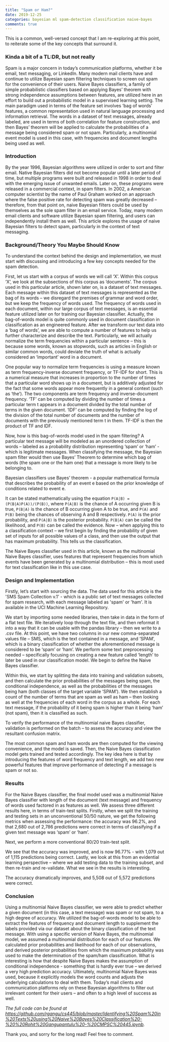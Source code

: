 ```yaml
---
title: "Spam or Ham?"
date: 2019-12-25
categories: bayesian ml spam-detection classification naive-bayes
comments: true
---
```


This is a common, well-versed concept that I am re-exploring at this point, to reiterate some of the key concepts that surround it. 

### Kinda a bit of a TL:DR, but not really

 Spam is a major concern in today’s communication platforms, whether it be email, text messaging, or LinkedIn. Many modern mail clients have and continue to utilize Bayesian spam filtering techniques to screen out spam for the convenience of their users. Naive Bayes classifiers, a family of simple probabilistic classifiers based on applying Bayes’ theorem with strong independence assumptions between features, are utilized here in an effort to build out a probabilistic model in a supervised learning setting. The main paradigm used in terms of the feature set involves ‘bag of words’ features, a common representation used in natural language processing and information retrieval. The words in a dataset of text messages, already labeled, are used in terms of both correlation for feature construction, and then Bayes’ theorem will be applied to calculate the probabilities of a message being considered spam or not spam. Particularly, a multinomial event model is used in this case, with frequencies and document lengths being used as well.

### Introduction

By the year 1996, Bayesian algorithms were utilized in order to sort and filter email. Native Bayesian filters did not become popular until a later period of time, but multiple programs were built and released in 1998 in order to deal with the emerging issue of unwanted emails. Later on, these programs were released in a commercial context, in spam filters. In 2002, a American computer scientist by the name of Paul Graham worked on an approach where the false positive rate for detecting spam was greatly decreased – therefore, from that point on, naive Bayesian filters could be used by themselves as the sole spam filter in an email service. Today, many modern email clients and software utilize Bayesian spam filtering, and users can independently install them as well. This article explores the usage of naive Bayesian filters to detect spam, particularly in the context of text messaging. 

### Background/Theory You Maybe Should Know

To understand the context behind the design and implementation, we must start with discussing and introducing a few key concepts needed for the spam detection.

First, let us start with a corpus of words we will call ‘X’. Within this corpus ‘X’,  we look at the subsections of this corpus as ‘documents’. The corpus used in this particular article, shown later on, is a dataset of text messages. Each message within this dataset of text messages is represented as the bag of its words – we disregard the premises of grammar and word order, but we keep the frequency of words used. The frequency of words used in each document, within our large corpus of text messages, is an essential feature utilized later on for training our Bayesian classifier. Actually, the bag-of-words model is quite commonly used in document classification in classification as an engineered feature. After we transform our text data into a ‘bag of words’, we are able to compute a number of features to help us further characterize and describe the text. Particularly, we will actually normalize the term frequencies within a particular sentence – this is because some words, known as stopwords, such as articles in English or similar common words, could deviate the truth of what is actually considered an ‘important’ word in a document.

One popular way to normalize term frequencies is using a measure known as term frequency-inverse document frequency, or TF-IDF for short. This is a numerical measure that increases in proportion to the number of times that a particular word shows up in a document, but is additively adjusted for the fact that some words appear more frequently in a general context (such as ‘the’). The two components are term frequency and inverse-document frequency. ‘TF’ can be computed by dividing the number of times a particular term t appears in a document divided by the total number of terms in the given document. ‘IDF’ can be computed by finding the log of the division of the total number of documents and the number of documents with the previously mentioned term t in them. TF-IDF is then the product of TF and IDF.  

Now, how is this bag-of-words model used in the spam filtering?  A particular text message will be modeled as an unordered collection of words – labeled as a probability distribution representing ‘spam’ or ‘ham’ - which is legitimate messages. When classifying the message, the Bayesian spam filter would then use Bayes’ Theorem to determine which bag of words (the spam one or the ham one) that a message is more likely to be belonging to. 

Bayesian classifiers use Bayes’ theorem -  a popular mathematical formula that describes the probability of an event e based on the prior knowledge of conditions related to event e. 

It can be stated mathematically using the equation `P(A|B) = (P(B|A)P(A))/(P(B))`, where `P(A|B)` is the chance of A occurring given B is true, `P(B|A)` is the chance of B occurring given A to be true, and `P(A)` and `P(B)` being the chances of observing A and B respectively.  `P(A)` is the prior probability, and `P(A|B)` is the posterior probability.  `P(B|A)` can be called the likelihood, and `P(B)` can be called the evidence.  Now – when applying this to a classification context – we first begin by finding the probability of given set of inputs for all possible values of a class, and then use the output that has maximum probability. This tells us the classification. 

The Naive Bayes classifier used in this article, known as the multinomial Naive Bayes classifier, uses features that represent frequencies from which events have been generated by a multinomial distribution – this is most used for text classification like in this use case. 


### Design and Implementation

Firstly, let’s start with sourcing the data. The data used for this article is the 'SMS Spam Collection v.1' - which is a public set of text messages collected for spam research, with each message labeled as 'spam' or 'ham'.
It is available in the UCI Machine Learning Repository.

We start by importing some needed libraries, then take in data in the form of a flat text file. We iteratively loop through the text file, and then reformat it into a way that it can be usable with the pandas library – then we write to a .csv file. At this point, we have two columns in our new comma-separated values file – SMS, which is the text contained in a message, and ‘SPAM’, which is a binary classification of whether the aforementioned message is considered to be ‘spam’ or ‘ham’.  We perform some text preprocessing needed – specifically focusing on creating a new feature called ‘length’ to later be used in our classification model. We begin to define the Naive Bayes classifier.

Within this, we start by splitting the data into training and validation subsets, and then calculate the prior probabilities of the messages being spam, the conditional independence, as well as the probabilities of the messages being ham (both classes of the target variable ‘SPAM’). We then establish a count of the number of terms that are spam as well as ham – then looking as well at the frequencies of each word in the corpus as a whole. For each text message, if the probability of it being spam is higher than it being ‘ham’ (not spam), then it is classified as such. 

To verify the performance of the multinomial naive Bayes classifier, validation is performed on the batch – to assess the accuracy and view the resultant confusion matrix. 

The most common spam and ham words are then computed for the viewing convenience, and the model is saved. Then, the Naive Bayes classification model gets trained and tested accordingly. The key idea here is that by introducing the features of word frequency and text length, we add two new powerful features that improve performance of detecting if a message is spam or not so. 


### Results

For the Naive Bayes classifier,  the final model used was a multinomial Naive Bayes classifier with length of the document (text message) and frequency of words used factored in as features as well. We assess three different results here, in terms of train-test splits. Firstly, when we split the training and testing sets in an unconventional 50/50 nature, we get the following metrics when assessing the performance: the accuracy was 96.2%, and that 2,680 out of 2,786 predictions were correct in terms of classifying if a given text message was ‘spam’ or ‘ham’.

Next, we perform a more conventional 80/20 train-test split. 

We see that the accuracy was improved, and is now 96.77% - with 1,079 out of 1,115 predictions being correct. Lastly, we look at this from an evidential learning perspective – where we add testing data to the training subset, and then re-train and re-validate. What we see in the results is interesting.

The accuracy dramatically improves, and 5,508 out of 5,572 predictions were correct. 

### Conclusion

Using a multinomial Naive Bayes classifier, we were able to predict whether a given document (in this case, a text message) was spam or not spam, to a high degree of accuracy. We utilized the bag-of-words model to be able to extract the features of frequency and document length to supplement the labels provided via our dataset about the binary classification of the text message. With using a specific version of Naive Bayes, the multinomial model, we assumed a multinomial distribution for each of our features. We calculated prior probabilities and likelihood for each of our observations, and derived posterior probabilities from which the maximum probability was used to make the determination of the spam/ham classification. What is interesting is how that despite Naive Bayes makes the assumption of conditional independence  - something that is hardly ever true – we derived a very high prediction accuracy. Ultimately, multinomial Naive Bayes was used, because it explicitly models the word counts and adjusts the underlying calculations to deal with them. Today’s mail clients and communication platforms rely on these Bayesian algorithms to filter out irrelevant content for their users – and often to a high level of success as well. 

*The full code can be found at https://github.com/rgangu/cs445/blob/master/Identifying%20Spam%20in%20Texts%20using%20Naive%20Bayes%20Classification%20-%20%20Rohit%20Gangupantulu%20-%20CMPSC%20445.ipynb.*

Thank you, and sorry for the long read! Feel free to comment.
